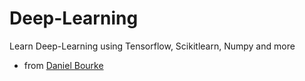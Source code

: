 # Deep-Learning
Learn Deep-Learning using Tensorflow, Scikitlearn, Numpy and more
* from [Daniel Bourke](https://github.com/mrdbourke)
